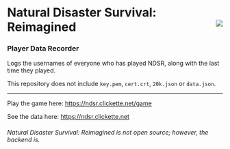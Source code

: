 # Natural Disaster Survival: Reimagined <img src="https://github.com/user-attachments/assets/b2e753a3-6b31-4f8c-967b-3dd36466084f" align="right">

### Player Data Recorder

Logs the usernames of everyone who has played NDSR, along with the last time they played.

This repository does not include `key.pem`, `cert.crt`, `20k.json` or `data.json`.

---

Play the game here: https://ndsr.clickette.net/game

See the data here: https://ndsr.clickette.net

###### Natural Disaster Survival: Reimagined is not open source; however, the backend is.
